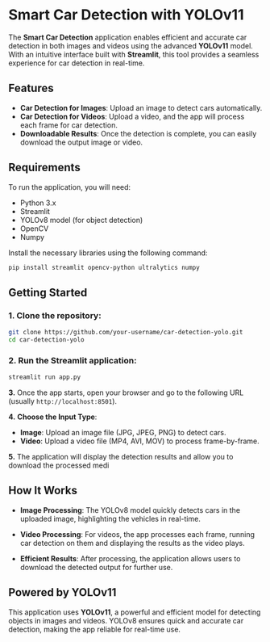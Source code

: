 # Smart Car Detection with YOLOv11

The **Smart Car Detection** application enables efficient and accurate car detection in both images and videos using the advanced **YOLOv11** model. With an intuitive interface built with **Streamlit**, this tool provides a seamless experience for car detection in real-time.

## Features
- **Car Detection for Images**: Upload an image to detect cars automatically.
- **Car Detection for Videos**: Upload a video, and the app will process each frame for car detection.
- **Downloadable Results**: Once the detection is complete, you can easily download the output image or video.

## Requirements
To run the application, you will need:
- Python 3.x
- Streamlit
- YOLOv8 model (for object detection)
- OpenCV
- Numpy

Install the necessary libraries using the following command:
```bash
pip install streamlit opencv-python ultralytics numpy
```

## Getting Started
### 1. Clone the repository:
```bash
git clone https://github.com/your-username/car-detection-yolo.git
cd car-detection-yolo
```

### 2. Run the Streamlit application:
```bash
streamlit run app.py
```
**3.** Once the app starts, open your browser and go to the following URL (usually `http://localhost:8501`).

**4.** **Choose the Input Type**:
- **Image**: Upload an image file (JPG, JPEG, PNG) to detect cars.
- **Video**: Upload a video file (MP4, AVI, MOV) to process frame-by-frame.

**5.** The application will display the detection results and allow you to download the processed medi

## How It Works

- **Image Processing**: The YOLOv8 model quickly detects cars in the uploaded image, highlighting the vehicles in real-time.
  
- **Video Processing**: For videos, the app processes each frame, running car detection on them and displaying the results as the video plays.
  
- **Efficient Results**: After processing, the application allows users to download the detected output for further use.

## Powered by YOLOv11

This application uses **YOLOv11**, a powerful and efficient model for detecting objects in images and videos. YOLOv8 ensures quick and accurate car detection, making the app reliable for real-time use.



